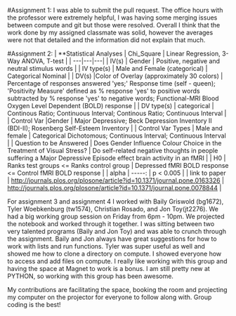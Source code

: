 

#Assignment 1:
I was able to submit the pull request. The office hours with the professor were extremely helpful, I was having some merging issues between compute and git but those were resolved. Overall I think that the work done by my assigned classmate was solid, however the averages were not that detailed and the information did not explain that much. 


#Assignment 2:
| **Statistical Analyses | Chi_Square | Linear Regression, 3-Way ANOVA, T-test |
| ---|---|---|
| IV(s) | Gender | Positive, negative and neutral stimulus words |
| IV type(s) | Male and Female (categorical) | Categorical Nominal | 
| DV(s) |Color of Overlay (approximately 30 colors)   | Percentage of responses answered 'yes;' Response time (self - queen); 'Positivity Measure' defined as % response 'yes' to positive words subtracted by % response 'yes' to negative words; Functional-MRI Blood Oxygen Level Dependent (BOLD) response  |
| DV type(s) | categorical   | Continous Ratio; Continuous Interval; Continous Ratio; Continuous Interval |
| Control Var |Gender | Major Depressive; Beck Depression Inventory II (BDI-II); Rosenberg Self-Esteem Inventory |
| Control Var Types | Male and female | Categorical Dichotomous; Continuous Interval; Continuous Interval |
| Question to be Answered | Does Gender Influence Colour Choice in the Treatment of Visual Stress? | Do self-related negative thoughts in people suffering a Major Depressive Episode effect brain activity in an fMRI |
| H0 | Ranks test groups <= Ranks control group | Depressed fMRI BOLD response <= Control fMRI BOLD response |
| alpha | -----: | p < 0.005 |
| link to paper | http://journals.plos.org/plosone/article?id=10.1371/journal.pone.0163326  | http://journals.plos.org/plosone/article?id=10.1371/journal.pone.0078844 |   

For assignment 3 and assignment 4 I worked with Baily Griswold (bg1672), Tyler Woebkenburg (tw1574), Christian Rosado, and Jon Toy(jt2276). We had a big working group session on Friday from 6pm - 10pm. We projected the notebook and worked through it together. I was sitting between two very talented programs (Baily and Jon Toy) and was able to crunch through the assignment. Baily and Jon always have great suggestions for how to work with lists and run functions. Tyler was super useful as well and showed me how to clone a directory on compute. I showed everyone how to access and add files on compute. I really like working with this group and having the space at Magnet to work is a bonus. I am still pretty new at PYTHON, so working with this group has been awesome. 

My contributions are facilitating the space, booking the room and projecting my computer on the projector for everyone to follow along with. Group coding is the best!
